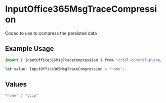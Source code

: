 # InputOffice365MsgTraceCompression

Codec to use to compress the persisted data

## Example Usage

```typescript
import { InputOffice365MsgTraceCompression } from "cribl-control-plane/models";

let value: InputOffice365MsgTraceCompression = "none";
```

## Values

```typescript
"none" | "gzip"
```
